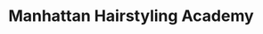 ---
title: "Manhattan Hairstyling Academy"
url: /tampa/manhattan-hairstyling-academy/
shop: Kosmetik
---